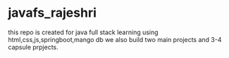 # javafs_rajeshri
this repo is created for java full stack learning using html,css,js,springboot,mango db we also build two main projects and 3-4 capsule prpjects.
